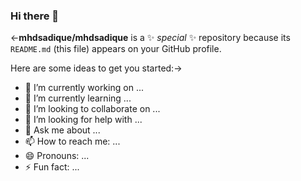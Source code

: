 ### Hi there 👋

<-**mhdsadique/mhdsadique** is a ✨ _special_ ✨ repository because its `README.md` (this file) appears on your GitHub profile.

Here are some ideas to get you started:->

- 🔭 I’m currently working on ...
- 🌱 I’m currently learning ...
- 👯 I’m looking to collaborate on ...
- 🤔 I’m looking for help with ...
- 💬 Ask me about ...
- 📫 How to reach me: ...
- 😄 Pronouns: ...
- ⚡ Fun fact: ...
